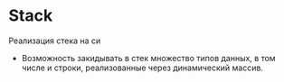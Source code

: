 # Stack
Реализация стека на си

- Возможность закидывать в стек множество типов данных, в том числе и строки, реализованные через динамический массив.
